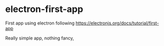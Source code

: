 # electron-first-app
First app using electron following https://electronjs.org/docs/tutorial/first-app

Really simple app, nothing fancy,
